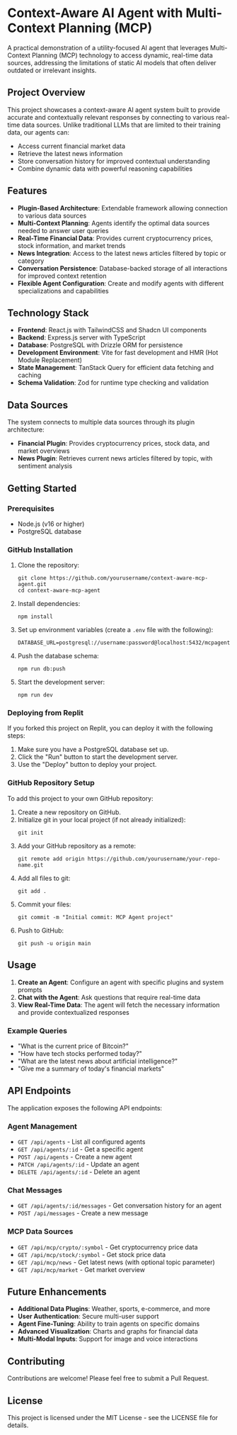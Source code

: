 # Context-Aware AI Agent with Multi-Context Planning (MCP)

A practical demonstration of a utility-focused AI agent that leverages Multi-Context Planning (MCP) technology to access dynamic, real-time data sources, addressing the limitations of static AI models that often deliver outdated or irrelevant insights.

## Project Overview

This project showcases a context-aware AI agent system built to provide accurate and contextually relevant responses by connecting to various real-time data sources. Unlike traditional LLMs that are limited to their training data, our agents can:

- Access current financial market data
- Retrieve the latest news information
- Store conversation history for improved contextual understanding
- Combine dynamic data with powerful reasoning capabilities

## Features

- **Plugin-Based Architecture**: Extendable framework allowing connection to various data sources
- **Multi-Context Planning**: Agents identify the optimal data sources needed to answer user queries
- **Real-Time Financial Data**: Provides current cryptocurrency prices, stock information, and market trends
- **News Integration**: Access to the latest news articles filtered by topic or category
- **Conversation Persistence**: Database-backed storage of all interactions for improved context retention
- **Flexible Agent Configuration**: Create and modify agents with different specializations and capabilities

## Technology Stack

- **Frontend**: React.js with TailwindCSS and Shadcn UI components
- **Backend**: Express.js server with TypeScript
- **Database**: PostgreSQL with Drizzle ORM for persistence
- **Development Environment**: Vite for fast development and HMR (Hot Module Replacement)
- **State Management**: TanStack Query for efficient data fetching and caching
- **Schema Validation**: Zod for runtime type checking and validation

## Data Sources

The system connects to multiple data sources through its plugin architecture:

- **Financial Plugin**: Provides cryptocurrency prices, stock data, and market overviews
- **News Plugin**: Retrieves current news articles filtered by topic, with sentiment analysis

## Getting Started

### Prerequisites

- Node.js (v16 or higher)
- PostgreSQL database

### GitHub Installation

1. Clone the repository:
   ```
   git clone https://github.com/yourusername/context-aware-mcp-agent.git
   cd context-aware-mcp-agent
   ```

2. Install dependencies:
   ```
   npm install
   ```

3. Set up environment variables (create a `.env` file with the following):
   ```
   DATABASE_URL=postgresql://username:password@localhost:5432/mcpagent
   ```

4. Push the database schema:
   ```
   npm run db:push
   ```

5. Start the development server:
   ```
   npm run dev
   ```

### Deploying from Replit

If you forked this project on Replit, you can deploy it with the following steps:

1. Make sure you have a PostgreSQL database set up.
2. Click the "Run" button to start the development server.
3. Use the "Deploy" button to deploy your project.

### GitHub Repository Setup

To add this project to your own GitHub repository:

1. Create a new repository on GitHub.
2. Initialize git in your local project (if not already initialized):
   ```
   git init
   ```
3. Add your GitHub repository as a remote:
   ```
   git remote add origin https://github.com/yourusername/your-repo-name.git
   ```
4. Add all files to git:
   ```
   git add .
   ```
5. Commit your files:
   ```
   git commit -m "Initial commit: MCP Agent project"
   ```
6. Push to GitHub:
   ```
   git push -u origin main
   ```

## Usage

1. **Create an Agent**: Configure an agent with specific plugins and system prompts
2. **Chat with the Agent**: Ask questions that require real-time data
3. **View Real-Time Data**: The agent will fetch the necessary information and provide contextualized responses

### Example Queries

- "What is the current price of Bitcoin?"
- "How have tech stocks performed today?"
- "What are the latest news about artificial intelligence?"
- "Give me a summary of today's financial markets"

## API Endpoints

The application exposes the following API endpoints:

### Agent Management

- `GET /api/agents` - List all configured agents
- `GET /api/agents/:id` - Get a specific agent
- `POST /api/agents` - Create a new agent
- `PATCH /api/agents/:id` - Update an agent
- `DELETE /api/agents/:id` - Delete an agent

### Chat Messages

- `GET /api/agents/:id/messages` - Get conversation history for an agent
- `POST /api/messages` - Create a new message

### MCP Data Sources

- `GET /api/mcp/crypto/:symbol` - Get cryptocurrency price data
- `GET /api/mcp/stock/:symbol` - Get stock price data
- `GET /api/mcp/news` - Get latest news (with optional topic parameter)
- `GET /api/mcp/market` - Get market overview

## Future Enhancements

- **Additional Data Plugins**: Weather, sports, e-commerce, and more
- **User Authentication**: Secure multi-user support
- **Agent Fine-Tuning**: Ability to train agents on specific domains
- **Advanced Visualization**: Charts and graphs for financial data
- **Multi-Modal Inputs**: Support for image and voice interactions

## Contributing

Contributions are welcome! Please feel free to submit a Pull Request.

## License

This project is licensed under the MIT License - see the LICENSE file for details.